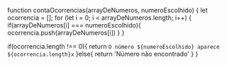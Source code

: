 function contaOcorrencias(arrayDeNumeros, numeroEscolhido) {
  let ocorrencia = [];
  for (let i = 0; i < arrayDeNumeros.length; i++) {
    if(arrayDeNumeros[i] === numeroEscolhido){
       ocorrencia.push(arrayDeNumeros[i])
     }
  }
  
  if(ocorrencia.length !== 0){
    return `O número ${numeroEscolhido} aparece ${ocorrencia.length}x`
  }else{
    return 'Número não encontrado'
  }
}